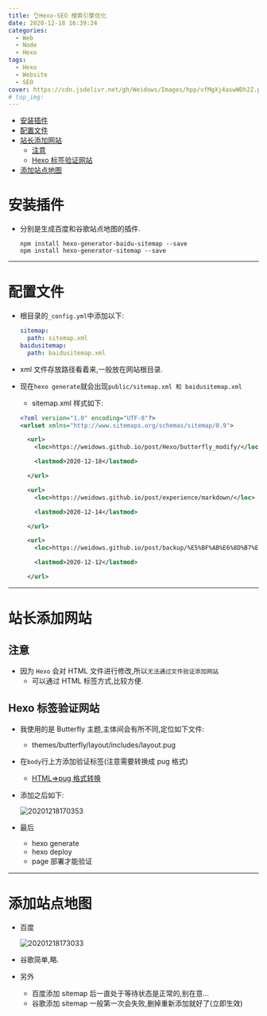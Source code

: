 ```yaml
---
title: 👌Hexo-SEO 搜索引擎优化
date: 2020-12-18 16:39:24
categories:
  - Web
  - Node
  - Hexo
tags:
  - Hexo
  - Website
  - SEO
cover: https://cdn.jsdelivr.net/gh/Weidows/Images/hpp/vfMgXj4aswWDh2Z.png
# top_img:
---
```


<!--
 * @?: *********************************************************************
 * @Author: Weidows
 * @Date: 2020-12-18 16:39:24
 * @LastEditors: Weidows
 * @LastEditTime: 2021-02-13 17:06:24
 * @FilePath: \Weidowsd:\Game\Github\Blog-private\source\_posts\Hexo\Hexo-SEO.md
 * @Description:
 * @!: *********************************************************************
-->

- [安装插件](#安装插件)
- [配置文件](#配置文件)
- [站长添加网站](#站长添加网站)
  - [注意](#注意)
  - [Hexo 标签验证网站](#hexo-标签验证网站)
- [添加站点地图](#添加站点地图)

# 安装插件

- 分别是生成百度和谷歌站点地图的插件.

  ```shell
  npm install hexo-generator-baidu-sitemap --save
  npm install hexo-generator-sitemap --save
  ```

---

# 配置文件

- 根目录的`_config.yml`中添加以下:

  ```yml
  sitemap:
    path: sitemap.xml
  baidusitemap:
    path: baidusitemap.xml
  ```

- xml 文件存放路径看着来,一般放在网站根目录.
- 现在`hexo generate`就会出现`public/sitemap.xml 和 baidusitemap.xml`

  - sitemap.xml 样式如下:

  ```xml
  <?xml version="1.0" encoding="UTF-8"?>
  <urlset xmlns="http://www.sitemaps.org/schemas/sitemap/0.9">

    <url>
      <loc>https://weidows.github.io/post/Hexo/butterfly_modify/</loc>

      <lastmod>2020-12-18</lastmod>

    </url>

    <url>
      <loc>https://weidows.github.io/post/experience/markdown/</loc>

      <lastmod>2020-12-14</lastmod>

    </url>

    <url>
      <loc>https://weidows.github.io/post/backup/%E5%BF%AB%E6%8D%B7%E9%94%AE/</loc>

      <lastmod>2020-12-12</lastmod>

    </url>
  ```

---

# 站长添加网站

## 注意

- 因为 `Hexo` 会对 HTML 文件进行修改,所以`无法通过文件验证添加网站`
  - 可以通过 HTML 标签方式,比较方便.

## Hexo 标签验证网站

- 我使用的是 Butterfly 主题,主体间会有所不同,定位如下文件:
  - themes/butterfly/layout/includes/layout.pug
- 在`body`行上方添加验证标签(注意需要转换成 pug 格式)
  - [HTML=>pug 格式转换](https://html2pug.com/)
- 添加之后如下:

  <img src="https://cdn.jsdelivr.net/gh/Weidows/Images/hpp/eFC3Lqbpi9xQ4Mg.png" alt="20201218170353" />

- 最后
  - hexo generate
  - hexo deploy
  - page 部署才能验证

---

# 添加站点地图

- 百度

  <img src="https://cdn.jsdelivr.net/gh/Weidows/Images/hpp/KOl5p4gtIsBwrhE.png" alt="20201218173033" />

- 谷歌简单,略.
- 另外
  - 百度添加 sitemap 后一直处于等待状态是正常的,别在意...
  - 谷歌添加 sitemap 一般第一次会失败,删掉重新添加就好了(立即生效)
